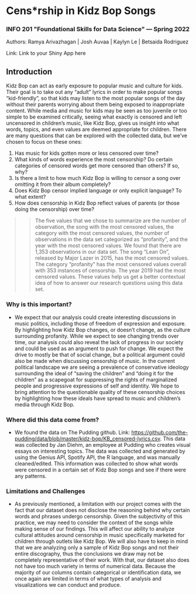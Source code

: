 # Cens*rship in Kidz Bop Songs
### INFO 201 "Foundational Skills for Data Science" — Spring 2022

Authors: Ramya Arivazhagan | Josh Auvaa | Kaylyn Le | Betsaida Rodriguez

Link: Link to your Shiny App here



## Introduction

Kidz Bop can act as early exposure to popular music and culture for kids. Their goal is to take out any “adult” lyrics in order to make popular songs “kid-friendly”, so that kids may listen to the most popular songs of the day without their parents worrying about them being exposed to inappropriate content. While media and music for kids may be seen as too juvenile or too simple to be examined critically, seeing what exactly is censored and left uncensored in children’s music, like Kidz Bop, gives us insight into what words, topics, and even values are deemed appropriate for children. There are many questions that can be explored with the collected data, but we’ve chosen to focus on these ones:

1. Has music for kids gotten more or less censored over time?
2. What kinds of words experience the most censorship? Do certain categories of censored words get more censored than others? If so, why?
3. Is there a limit to how much Kidz Bop is willing to censor a song over omitting it from their album completely?
4. Does Kidz Bop censor implied language or only explicit language? To what extent?
5. How does censorship in Kidz Bop reflect values of parents (or those doing the censorship) over time?

>>The five values that we chose to summarize are the number of observation, the song with the most censored values, the category with the most censored values, the number of observations in the data set categorized as “profanity”, and the year with the most censored values. We found that there are 1,353 observations in our data set. The song “Lean On”, released by Major Lazer in 2015, has the most censored values. The category “profanity” has the most censored values overall with 353 instances of censorship. The year 2019 had the most censored values. These values help us get a better contextual idea of how to answer our research questions using this data set.

### Why is this important?
* We expect that our analysis could create interesting discussions in music politics, including those of freedom of expression and exposure. By highlighting how Kidz Bop changes, or doesn’t change, as the culture surrounding profanity. While we expect to see changing trends over time, our analysis could also reveal the lack of progress in our society and could be used as an argument to push for change. We expect the drive to mostly be that of social change, but a political argument could also be made when discussing censorship of music. In the current political landscape we are seeing a prevalence of conservative ideology surrounding the ideal of “saving the children” and “doing it for the children” as a scapegoat for suppressing the rights of marginalized people and progressive expressions of self and identity. We hope to bring attention to the questionable quality of these censorship choices by highlighting how these ideals have spread to music and children’s media through Kidz Bop.

### Where did this data come from?
* We found the data on The Pudding github. Link: https://github.com/the-pudding/data/blob/master/kidz-bop/KB_censored-lyrics.csv. This data was collected by Jan Diehm, an employee at Pudding who creates visual essays on interesting topics. The data was collected and generated by using the Genius API, Spotify API, the R language, and was manually cleaned/edited. This information was collected to show what words were censored in a certain set of Kidz Bop songs and see if there were any patterns.

### Limitations and Challenges
* As previously mentioned, a limitation with our project comes with the fact that our dataset does not disclose the reasoning behind why certain words and phrases undergo censorship. Given the subjectivity of this practice, we may need to consider the context of the songs while making sense of our findings. This will affect our ability to analyze cultural attitudes around censorship in music specifically marketed for children through outlets like Kidz Bop. We will also have to keep in mind that we are analyzing only a sample of Kidz Bop songs and not their entire discography, thus the conclusions we draw may not be completely representative of their work. With that, our dataset also does not have too much variety in terms of numerical data. Because the majority of our columns contain categorical or identification data, we once again are limited in terms of what types of analysis and visualizations we can conduct and produce.
